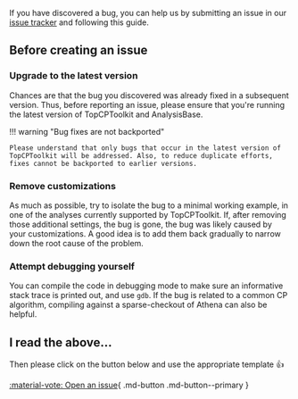 If you have discovered a bug, you can help us by submitting an issue in our [issue tracker](https://gitlab.cern.ch/atlasphys-top/reco/TopCPToolkit/-/issues) and following this guide.

## Before creating an issue

### Upgrade to the latest version

Chances are that the bug you discovered was already fixed in a subsequent
version.
Thus, before reporting an issue, please ensure that you're running the latest version of TopCPToolkit and AnalysisBase.

!!! warning "Bug fixes are not backported"

    Please understand that only bugs that occur in the latest version of
    TopCPToolkit will be addressed. Also, to reduce duplicate efforts,
    fixes cannot be backported to earlier versions.

### Remove customizations

As much as possible, try to isolate the bug to a minimal working example, in one of the analyses currently supported by TopCPToolkit.
If, after removing those additional settings, the bug is gone, the bug was likely caused by your customizations.
A good idea is to add them back gradually to narrow down the root cause of the problem.

### Attempt debugging yourself

You can compile the code in debugging mode to make sure an informative stack trace is printed out, and use `gdb`.
If the bug is related to a common CP algorithm, compiling against a sparse-checkout of Athena can also be helpful.

## I read the above...

Then please click on the button below and use the appropriate template :thumbsup:

[:material-vote: Open an issue](https://gitlab.cern.ch/atlasphys-top/reco/TopCPToolkit/-/issues/new){ .md-button .md-button--primary }
